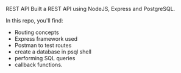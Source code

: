 REST API
Built a REST API using NodeJS, Express and PostgreSQL. 

In this repo, you'll find:
- Routing concepts
- Express framework used
- Postman to test routes
- create a database in psql shell
- performing SQL queries
- callback functions.

  
